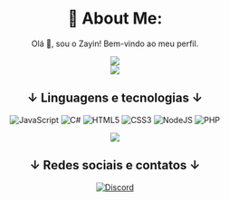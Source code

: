 <div align="center">

# 💫 About Me:
Olá 👋, sou o Zayin! Bem-vindo ao meu perfil.

![](https://github-readme-stats.vercel.app/api?username=zZayin&theme=dark&hide_border=false&include_all_commits=false&count_private=false)<br/>
![](https://github-readme-streak-stats.herokuapp.com/?user=zZayin&theme=dark&hide_border=false)<br/>

## ↓ Linguagens e tecnologias ↓

![JavaScript](https://img.shields.io/badge/javascript-%23323330.svg?style=for-the-badge&logo=javascript&logoColor=%23F7DF1E) 
![C#](https://img.shields.io/badge/c%23-%23239120.svg?style=for-the-badge&logo=csharp&logoColor=white) 
![HTML5](https://img.shields.io/badge/html5-%23E34F26.svg?style=for-the-badge&logo=html5&logoColor=white) 
![CSS3](https://img.shields.io/badge/css3-%231572B6.svg?style=for-the-badge&logo=css3&logoColor=white) 
![NodeJS](https://img.shields.io/badge/node.js-6DA55F?style=for-the-badge&logo=node.js&logoColor=white) 
![PHP](https://img.shields.io/badge/php-%23777BB4.svg?style=for-the-badge&logo=php&logoColor=white)

[![](https://visitcount.itsvg.in/api?id=zZayin&icon=0&color=0)](https://visitcount.itsvg.in)

## ↓ Redes sociais e contatos ↓

[![Discord](https://img.shields.io/badge/Discord-%237289DA.svg?logo=discord&logoColor=white)](https://discord.gg/.zayin)  

</div>
